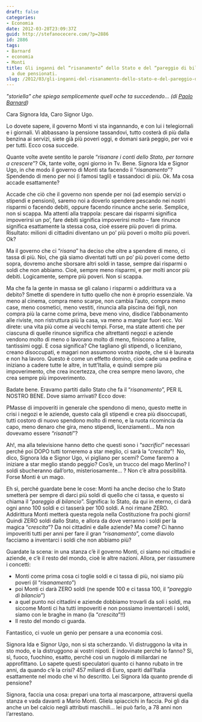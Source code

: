 ```yaml
---
draft: false
categories:
- Economia
date: 2012-03-28T23:09:37Z
guid: http://stefanocecere.com/?p=2886
id: 2886
tags:
- Barnard
- economia
- Monti
title: Gli inganni del “risanamento” dello Stato e del “pareggio di bilancio” spiegati
  a due pensionati.
slug: /2012/03/gli-inganni-del-risanamento-dello-stato-e-del-pareggio-di-bilancio-spiegati-a-due-pensionati/
---
```


_"storiella" che spiega semplicemente quell oche ta succedendo… (di [Paolo Barnard](http://paolobarnard.info/intervento_mostra_go.php?id=353))_

Cara Signora Ida, Caro Signor Ugo.

Lo dovete sapere, il governo Monti vi sta ingannando, e con lui i telegiornali e i giornali. Vi abbassano la pensione tassandovi, tutto costerà di più dalla benzina ai servizi, siete già più poveri oggi, e domani sarà peggio, per voi e per tutti. Ecco cosa succede.

Quante volte avete sentito le parole “_risanare i conti dello Stato, per tornare a crescere_”? Ok, tante volte, ogni giorno in Tv. Bene. Signora Ida e Signor Ugo, in che modo il governo di Monti sta facendo il “_risanamento_”? Spendendo di meno per noi (i famosi tagli) e tassandoci di più. Ok. Ma cosa accade esattamente?

Accade che ciò che il governo non spende per noi (ad esempio servizi o stipendi e pensioni), saremo noi a doverlo spendere pescando nei nostri risparmi o facendo debiti, oppure facendo rinunce anche serie. Semplice, non si scappa. Ma attenti alla trappola: pescare dai risparmi significa impoverirsi un po’, fare debiti significa impoverirsi molto – fare rinunce significa esattamente la stessa cosa, cioè essere più poveri di prima. Risultato: milioni di cittadini diventano un po’ più poveri o molto più poveri. Ok?

Ma il governo che ci “_risana_” ha deciso che oltre a spendere di meno, ci tassa di più. Noi, che già siamo diventati tutti un po’ più poveri come detto sopra, dovremo anche sborsare altri soldi in tasse, sempre dai risparmi o soldi che non abbiamo. Cioè, sempre meno risparmi, e per molti ancor più debiti. Logicamente, sempre più poveri. Non si scappa.

Ma che fa la gente in massa se gli calano i risparmi o addirittura va a debito? Smette di spendere in tutto quello che non è proprio essenziale. Va meno al cinema, compra meno scarpe, non cambia l’auto, compra meno case, meno cosmetici, meno vestiti, rinuncia alla piscina dei figli, non compra più la carne come prima, beve meno vino, disdice l’abbonamento alle riviste, non ristruttura più la casa, va meno a mangiar fuori ecc. Voi direte: una vita più come ai vecchi tempi. Forse, ma state attenti che per ciascuna di quelle rinunce significa che altrettanti negozi e aziende vendono molto di meno o lavorano molto di meno, finiscono a fallire, tantissimi oggi. E cosa significa? Che tagliano gli stipendi, o licenziano, creano disoccupati, e magari non assumono vostra nipote, che si è laureata e non ha lavoro. Questo è come un effetto domino, cioè cade una pedina e iniziano a cadere tutte le altre, in tutt’Italia, e quindi sempre più impoverimento, che crea incertezza, che crea sempre meno lavoro, che crea sempre più impoverimento.

Badate bene. Eravamo partiti dallo Stato che fa il “_risanamento_”, PER IL NOSTRO BENE. Dove siamo arrivati? Ecco dove:

PMasse di impoveriti in generale che spendono di meno, questo mette in crisi i negozi e le aziende, questo cala gli stipendi e crea più disoccupati, tutti costoro di nuovo spendono molto di meno, e la ruota ricomincia da capo, meno denaro che gira, meno stipendi, licenziamenti… Ma non dovevamo essere “_risanati_”?

Ah!, ma alla televisione hanno detto che questi sono i “_sacrifici_” necessari perché poi DOPO tutti torneremo a star meglio, ci sarà la “_crescita_”!  No, dico, Signora Ida e Signor Ugo, vi pigliano per scemi? Come faremo a iniziare a star meglio stando peggio? Cos’è, un trucco del mago Merlino? I soldi sbucheranno dall’orto, misteriosamente… ? Non c’è altra possibilità. Forse Monti è un mago.

Eh sì, perché guardate bene le cose: Monti ha anche deciso che lo Stato smetterà per sempre di darci più soldi di quello che ci tassa, e questo si chiama il “_pareggio di bilancio_”. Significa: lo Stato, da qui in eterno, ci darà ogni anno 100 soldi e ci tasserà per 100 soldi. A noi rimane ZERO. Addirittura Monti metterà questa regola nella Costituzione fra pochi giorni! Quindi ZERO soldi dallo Stato, e allora da dove verranno i soldi per la magica “_crescita_”? Da noi cittadini e dalle aziende? Ma come? Ci hanno impoveriti tutti per anni per fare il gran “_risanamento_”, come diavolo facciamo a inventarci i soldi che non abbiamo più?

Guardate la scena: in una stanza c’è il governo Monti, ci siamo noi cittadini e aziende, e c’è il resto del mondo, cioè le altre nazioni. Allora, per riassumere i concetti:

- Monti come prima cosa ci toglie soldi e ci tassa di più, noi siamo più poveri (il “_risanamento_”)
- poi Monti ci darà ZERO soldi (ne spende 100 e ci tassa 100, il “_pareggio di bilancio_”)
- a quel punto noi cittadini e aziende dobbiamo trovarli da soli i soldi, ma siccome Monti ci ha tutti impoveriti e non possiamo inventarceli i soldi, siamo con le braghe in mano (la “_crescita_”!!)
- Il resto del mondo ci guarda.

Fantastico, ci vuole un genio per pensare a una economia così.

Signora Ida e Signor Ugo, non si sta scherzando. Vi distruggono la vita in sto modo, e la distruggono ai vostri nipoti. E indovinate perché lo fanno? Sì, sì, fuoco, fuochino, esatto, perché così un nugolo di miliardari ne approfittano. Lo sapete questi speculatori quanto ci hanno rubato in tre anni, da quando c’è la crisi? 457 miliardi di Euro, spariti dall’Italia esattamente nel modo che vi ho descritto. Lei Signora Ida quanto prende di pensione?

Signora, faccia una cosa: prepari una torta al mascarpone, attraversi quella stanza e vada davanti a Mario Monti. Gliela spiaccichi in faccia. Poi gli dia anche un bel calcio negli attributi maschili… lei può farlo, a 78 anni non l’arrestano.